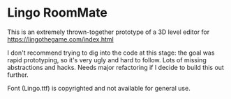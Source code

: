 # Lingo RoomMate

This is an extremely thrown-together prototype of a 3D level editor for https://lingothegame.com/index.html

I don't recommend trying to dig into the code at this stage: the goal was rapid prototyping, so it's very ugly and hard to follow. Lots of missing abstractions and hacks. Needs major refactoring if I decide to build this out further. 

Font (Lingo.ttf) is copyrighted and not available for general use.